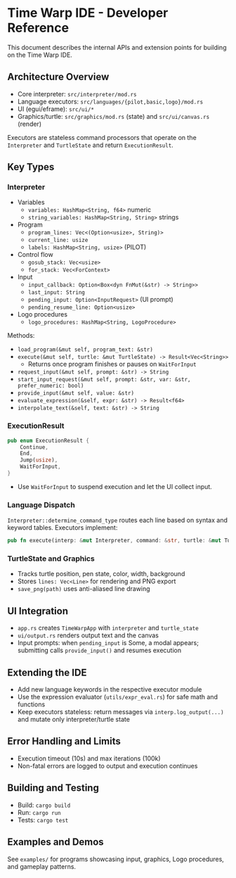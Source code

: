 # Time Warp IDE - Developer Reference

This document describes the internal APIs and extension points for building on the Time Warp IDE.

## Architecture Overview

- Core interpreter: `src/interpreter/mod.rs`
- Language executors: `src/languages/{pilot,basic,logo}/mod.rs`
- UI (egui/eframe): `src/ui/*`
- Graphics/turtle: `src/graphics/mod.rs` (state) and `src/ui/canvas.rs` (render)

Executors are stateless command processors that operate on the `Interpreter` and `TurtleState` and return `ExecutionResult`.

## Key Types

### Interpreter

- Variables
  - `variables: HashMap<String, f64>` numeric
  - `string_variables: HashMap<String, String>` strings
- Program
  - `program_lines: Vec<(Option<usize>, String)>`
  - `current_line: usize`
  - `labels: HashMap<String, usize>` (PILOT)
- Control flow
  - `gosub_stack: Vec<usize>`
  - `for_stack: Vec<ForContext>`
- Input
  - `input_callback: Option<Box<dyn FnMut(&str) -> String>>`
  - `last_input: String`
  - `pending_input: Option<InputRequest>` (UI prompt)
  - `pending_resume_line: Option<usize>`
- Logo procedures
  - `logo_procedures: HashMap<String, LogoProcedure>`

Methods:

- `load_program(&mut self, program_text: &str)`
- `execute(&mut self, turtle: &mut TurtleState) -> Result<Vec<String>>`
  - Returns once program finishes or pauses on `WaitForInput`
- `request_input(&mut self, prompt: &str) -> String`
- `start_input_request(&mut self, prompt: &str, var: &str, prefer_numeric: bool)`
- `provide_input(&mut self, value: &str)`
- `evaluate_expression(&self, expr: &str) -> Result<f64>`
- `interpolate_text(&self, text: &str) -> String`

### ExecutionResult

```rust
pub enum ExecutionResult {
    Continue,
    End,
    Jump(usize),
    WaitForInput,
}
```

- Use `WaitForInput` to suspend execution and let the UI collect input.

### Language Dispatch

`Interpreter::determine_command_type` routes each line based on syntax and keyword tables. Executors implement:

```rust
pub fn execute(interp: &mut Interpreter, command: &str, turtle: &mut TurtleState) -> Result<ExecutionResult>;
```

### TurtleState and Graphics

- Tracks turtle position, pen state, color, width, background
- Stores `lines: Vec<Line>` for rendering and PNG export
- `save_png(path)` uses anti-aliased line drawing

## UI Integration

- `app.rs` creates `TimeWarpApp` with `interpreter` and `turtle_state`
- `ui/output.rs` renders output text and the canvas
- Input prompts: when `pending_input` is Some, a modal appears; submitting calls `provide_input()` and resumes execution

## Extending the IDE

- Add new language keywords in the respective executor module
- Use the expression evaluator (`utils/expr_eval.rs`) for safe math and functions
- Keep executors stateless: return messages via `interp.log_output(...)` and mutate only interpreter/turtle state

## Error Handling and Limits

- Execution timeout (10s) and max iterations (100k)
- Non-fatal errors are logged to output and execution continues

## Building and Testing

- Build: `cargo build`
- Run: `cargo run`
- Tests: `cargo test`

## Examples and Demos

See `examples/` for programs showcasing input, graphics, Logo procedures, and gameplay patterns.

